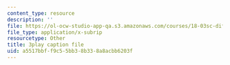 ```yaml
---
content_type: resource
description: ''
file: https://ol-ocw-studio-app-qa.s3.amazonaws.com/courses/18-03sc-differential-equations-fall-2011/a5517bbff9c55bb38b338a8acbb6203f_9KbpbBMThTE.vtt
file_type: application/x-subrip
resourcetype: Other
title: 3play caption file
uid: a5517bbf-f9c5-5bb3-8b33-8a8acbb6203f
---
```

